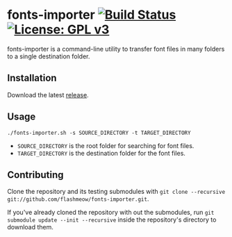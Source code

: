 # fonts-importer [![Build Status](https://travis-ci.org/flashmeow/fonts-importer.svg?branch=master)](https://travis-ci.org/flashmeow/fonts-importer) [![License: GPL v3](https://img.shields.io/badge/License-GPL%20v3-blue.svg)](https://www.gnu.org/licenses/gpl-3.0)
fonts-importer is a command-line utility to transfer font files in many folders to a single destination folder.

## Installation
Download the latest [release](https://github.com/flashmeow/fonts-importer/releases/latest).

## Usage
`./fonts-importer.sh -s SOURCE_DIRECTORY -t TARGET_DIRECTORY`

* `SOURCE_DIRECTORY` is the root folder for searching for font files.
* `TARGET_DIRECTORY` is the destination folder for the font files.

## Contributing
Clone the repository and its testing submodules with `git clone --recursive git://github.com/flashmeow/fonts-importer.git`.

If you've already cloned the repository with out the submodules, run `git submodule update --init --recursive` inside the repository's directory to download them.
